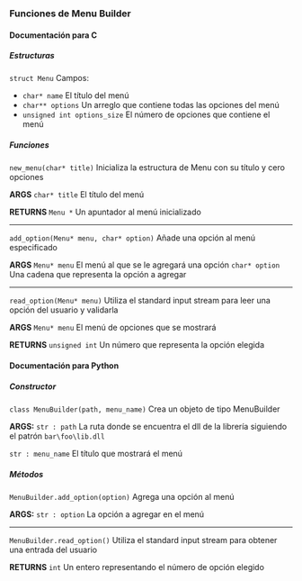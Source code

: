 ### Funciones de Menu Builder

#### Documentación para C

##### Estructuras

`struct Menu`
Campos:
* `char* name` El título del menú
* `char** options` Un arreglo que contiene todas las opciones del menú
* `unsigned int options_size` El número de opciones que contiene el menú

##### Funciones
`new_menu(char* title)`
Inicializa la estructura de Menu con su título y cero opciones

**ARGS**
`char* title` El título del menú

**RETURNS**
`Menu *` Un apuntador al menú inicializado

<hr>

`add_option(Menu* menu, char* option)`
Añade una opción al menú especificado

**ARGS**
`Menu* menu` El menú al que se le agregará una opción
`char* option` Una cadena que representa la opción a agregar

<hr>

`read_option(Menu* menu)`
Utiliza el standard input stream para leer una opción del usuario y validarla

**ARGS**
`Menu* menu` El menú de opciones que se mostrará

**RETURNS**
`unsigned int` Un número que representa la opción elegida

#### Documentación para Python

##### Constructor
`class MenuBuilder(path, menu_name)`
Crea un objeto de tipo MenuBuilder

**ARGS:**
`str : path` La ruta donde se encuentra el dll de la librería siguiendo el patrón `bar\foo\lib.dll`

`str : menu_name` El título que mostrará el menú

##### Métodos

`MenuBuilder.add_option(option)`
Agrega una opción al menú

**ARGS:**
`str : option` La opción a agregar en el menú

<hr>

`MenuBuilder.read_option()`
Utiliza el standard input stream para obtener una entrada del usuario

**RETURNS**
`int` Un entero representando el número de opción elegido

